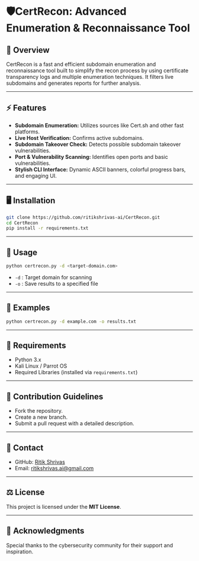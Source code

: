 # 🛡️CertRecon: Advanced Enumeration & Reconnaissance Tool

## 🎯 Overview
CertRecon is a fast and efficient subdomain enumeration and reconnaissance tool built to simplify the recon process by using certificate transparency logs and multiple enumeration techniques. It filters live subdomains and generates reports for further analysis.

---

## ⚡ Features
- **Subdomain Enumeration:** Utilizes sources like Cert.sh and other fast platforms.
- **Live Host Verification:** Confirms active subdomains.
- **Subdomain Takeover Check:** Detects possible subdomain takeover vulnerabilities.
- **Port & Vulnerability Scanning:** Identifies open ports and basic vulnerabilities.
- **Stylish CLI Interface:** Dynamic ASCII banners, colorful progress bars, and engaging UI.

---

## 🖥️ Installation
```bash
git clone https://github.com/ritikshrivas-ai/CertRecon.git
cd CertRecon
pip install -r requirements.txt
```

---

## 🚀 Usage
```bash
python certrecon.py -d <target-domain.com>
```
- `-d` : Target domain for scanning
- `-o` : Save results to a specified file

---

## 📜 Examples
```bash
python certrecon.py -d example.com -o results.txt
```

---

## 📝 Requirements
- Python 3.x
- Kali Linux / Parrot OS
- Required Libraries (installed via `requirements.txt`)

---

## 🧠 Contribution Guidelines
- Fork the repository.
- Create a new branch.
- Submit a pull request with a detailed description.

---

## 📧 Contact
- GitHub: [Ritik Shrivas](https://github.com/ritikshrivas-ai)
- Email: ritikshrivas.ai@gmail.com

---

## ⚖️ License
This project is licensed under the **MIT License**.

---

## 🌟 Acknowledgments
Special thanks to the cybersecurity community for their support and inspiration.
